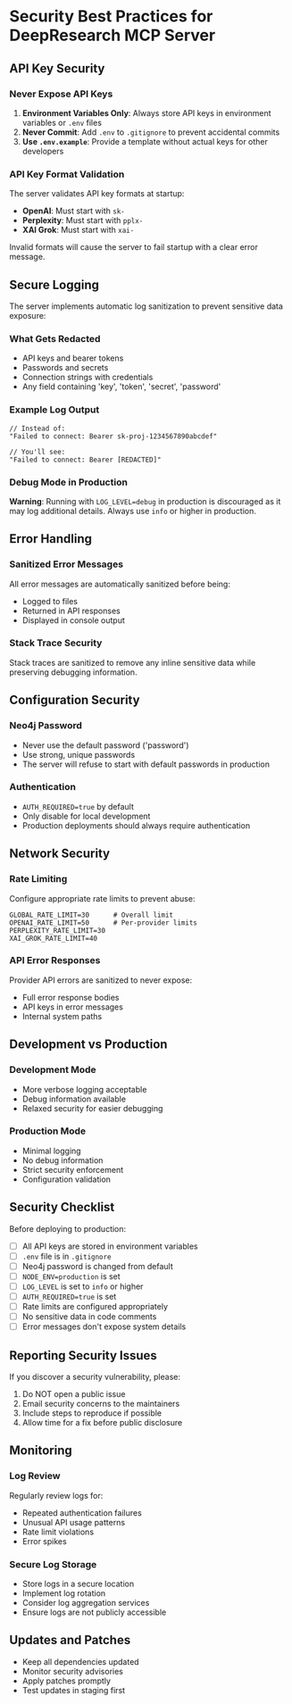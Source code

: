 # Security Best Practices for DeepResearch MCP Server

## API Key Security

### Never Expose API Keys

1. **Environment Variables Only**: Always store API keys in environment variables or `.env` files
2. **Never Commit**: Add `.env` to `.gitignore` to prevent accidental commits
3. **Use `.env.example`**: Provide a template without actual keys for other developers

### API Key Format Validation

The server validates API key formats at startup:
- **OpenAI**: Must start with `sk-`
- **Perplexity**: Must start with `pplx-`
- **XAI Grok**: Must start with `xai-`

Invalid formats will cause the server to fail startup with a clear error message.

## Secure Logging

The server implements automatic log sanitization to prevent sensitive data exposure:

### What Gets Redacted

- API keys and bearer tokens
- Passwords and secrets
- Connection strings with credentials
- Any field containing 'key', 'token', 'secret', 'password'

### Example Log Output

```
// Instead of:
"Failed to connect: Bearer sk-proj-1234567890abcdef"

// You'll see:
"Failed to connect: Bearer [REDACTED]"
```

### Debug Mode in Production

**Warning**: Running with `LOG_LEVEL=debug` in production is discouraged as it may log additional details. Always use `info` or higher in production.

## Error Handling

### Sanitized Error Messages

All error messages are automatically sanitized before being:
- Logged to files
- Returned in API responses
- Displayed in console output

### Stack Trace Security

Stack traces are sanitized to remove any inline sensitive data while preserving debugging information.

## Configuration Security

### Neo4j Password

- Never use the default password ('password')
- Use strong, unique passwords
- The server will refuse to start with default passwords in production

### Authentication

- `AUTH_REQUIRED=true` by default
- Only disable for local development
- Production deployments should always require authentication

## Network Security

### Rate Limiting

Configure appropriate rate limits to prevent abuse:
```env
GLOBAL_RATE_LIMIT=30      # Overall limit
OPENAI_RATE_LIMIT=50      # Per-provider limits
PERPLEXITY_RATE_LIMIT=30
XAI_GROK_RATE_LIMIT=40
```

### API Error Responses

Provider API errors are sanitized to never expose:
- Full error response bodies
- API keys in error messages
- Internal system paths

## Development vs Production

### Development Mode
- More verbose logging acceptable
- Debug information available
- Relaxed security for easier debugging

### Production Mode
- Minimal logging
- No debug information
- Strict security enforcement
- Configuration validation

## Security Checklist

Before deploying to production:

- [ ] All API keys are stored in environment variables
- [ ] `.env` file is in `.gitignore`
- [ ] Neo4j password is changed from default
- [ ] `NODE_ENV=production` is set
- [ ] `LOG_LEVEL` is set to `info` or higher
- [ ] `AUTH_REQUIRED=true` is set
- [ ] Rate limits are configured appropriately
- [ ] No sensitive data in code comments
- [ ] Error messages don't expose system details

## Reporting Security Issues

If you discover a security vulnerability, please:
1. Do NOT open a public issue
2. Email security concerns to the maintainers
3. Include steps to reproduce if possible
4. Allow time for a fix before public disclosure

## Monitoring

### Log Review

Regularly review logs for:
- Repeated authentication failures
- Unusual API usage patterns
- Rate limit violations
- Error spikes

### Secure Log Storage

- Store logs in a secure location
- Implement log rotation
- Consider log aggregation services
- Ensure logs are not publicly accessible

## Updates and Patches

- Keep all dependencies updated
- Monitor security advisories
- Apply patches promptly
- Test updates in staging first